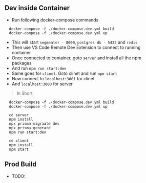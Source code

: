 ## Dev inside Container
- Run following docker-compose commands
```
  docker-compose -f ./docker-compose.dev.yml build 
  docker-compose -f ./docker-compose.dev.yml up
```
- This will start `segmenter - 8000`, `postgres db - 5432` and `redis`
- Then use VS Code Remote Dev Extension to connect to running container
- Once connected to container, goto `server` and install all the npm packages 
- And run `npm run start:dev`
- Same goes for `clinet`. Goto clinet and run `npm start`
- Now connect to `localhost:3001` for clinet
- And `localhost:3000` for server

> In Short
```
  docker-compose -f ./docker-compose.dev.yml build 
  docker-compose -f ./docker-compose.dev.yml up
  
  cd server
  npm install
  npx prisma migraate dev
  npx prisma generate
  npm run start:dev
  
  cd client
  npm install
  npm start
```

## Prod Build
- TODO: